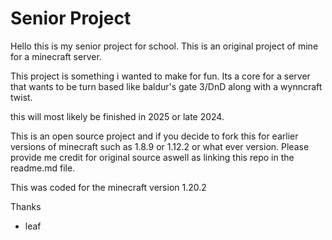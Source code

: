 # Senior Project

Hello this is my senior project for school. This is an original project of mine for a minecraft server.

This project is something i wanted to make for fun. Its a core for a server that wants to be turn based like baldur's gate 3/DnD along with a wynncraft twist.

this will most likely be finished in 2025 or late 2024.

This is an open source project and if you decide to fork this for earlier versions of minecraft such as 1.8.9 or 1.12.2 or what ever version. Please provide me credit for original source aswell as linking this repo in the readme.md file.

This was coded for the minecraft version 1.20.2

Thanks
 - leaf
